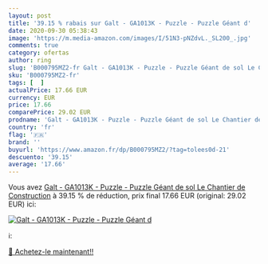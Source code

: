 ```yaml
---
layout: post
title: '39.15 % rabais sur Galt - GA1013K - Puzzle - Puzzle Géant d'
date: 2020-09-30 05:38:43
image: 'https://m.media-amazon.com/images/I/51N3-pNZdvL._SL200_.jpg'
comments: true
category: ofertas
author: ring
slug: 'B000795MZ2-fr Galt - GA1013K - Puzzle - Puzzle Géant de sol Le Chantier...'
sku: 'B000795MZ2-fr'
tags: [  ]
actualPrice: 17.66 EUR
currency: EUR
price: 17.66
comparePrice: 29.02 EUR
prodname: 'Galt - GA1013K - Puzzle - Puzzle Géant de sol Le Chantier de Construction'
country: 'fr'
flag: '🇫🇷'
brand: ''
buyurl: 'https://www.amazon.fr/dp/B000795MZ2/?tag=tolees0d-21'
descuento: '39.15'
average: '17.66'
---
```


Vous avez [Galt - GA1013K - Puzzle - Puzzle Géant de sol Le Chantier de Construction](https://www.amazon.fr/dp/B000795MZ2/?tag=tolees0d-21)  à  39.15 % de réduction, prix final  17.66 EUR (original: 29.02 EUR) ici:

[![Galt - GA1013K - Puzzle - Puzzle Géant d](https://m.media-amazon.com/images/I/51N3-pNZdvL._SL200_.jpg)](https://www.amazon.fr/dp/B000795MZ2/?tag=tolees0d-21)

ℹ️:


[🛒 Achetez-le maintenant!!](https://www.amazon.fr/dp/B000795MZ2/?tag=tolees0d-21)
